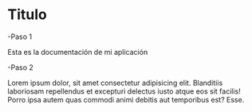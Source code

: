 # Titulo

-Paso 1

Esta es la documentación de mi aplicación

-Paso 2

Lorem ipsum dolor, sit amet consectetur adipisicing elit. Blanditiis laboriosam repellendus et excepturi delectus iusto atque eos sit facilis! Porro ipsa autem quas commodi animi debitis aut temporibus est? Esse.
